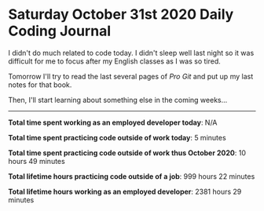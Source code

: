 # Saturday October 31st 2020 Daily Coding Journal

I didn't do much related to code today. I didn't sleep well last night so it was difficult for me to focus after my English classes as I was so tired.

Tomorrow I'll try to read the last several pages of _Pro Git_ and put up my last notes for that book.

Then, I'll start learning about something else in the coming weeks...

---

**Total time spent working as an employed developer today**: N/A

**Total time spent practicing code outside of work today**: 5 minutes

**Total time spent practicing code outside of work thus October 2020**: 10 hours 49 minutes

**Total lifetime hours practicing code outside of a job**: 999 hours 22 minutes

**Total lifetime hours working as an employed developer**: 2381 hours 29 minutes
